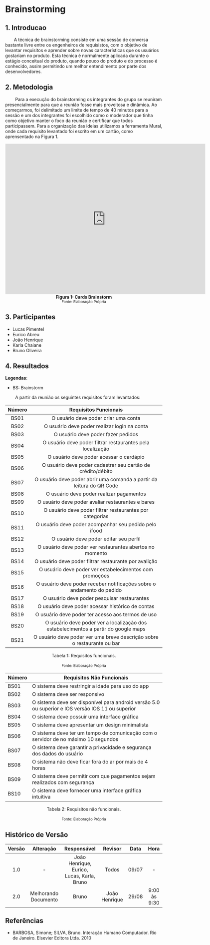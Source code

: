 # Brainstorming

## 1. Introducao

&emsp;&emsp;A técnica de brainstorming consiste em uma sessão de conversa bastante livre entre os engenheiros de requisistos, com o objetivo de levantar requisitos e aprender sobre novas características que os usuários gostariam no produto. Esta técnica é normalmente aplicada durante o estágio conceitual do produto, quando pouco do produto e do processo é conhecido, assim permitindo um melhor entendimento por parte dos desenvolvedores.

## 2. Metodologia

&emsp;&emsp; Para a execução do brainstorming os integrantes do grupo se reuniram presencialmente para que a reunião fosse mais proveitosa e dinâmica. Ao começarmos, foi delimitado um limite de tempo de 40 minutos para a sessão e um dos integrantes foi escolhido como o moderador que tinha como objetivo manter o foco da reunião e certificar que todos participassem. Para a organização das ideias utilizamos a ferramenta Mural, onde cada requisito levantado foi escrito em um cartão, como aprensentado na Figura 1.

<iframe src='https://app.mural.co/embed/ebdc3b56-9c6b-4ac5-b270-32cedb7a4f96'
        width='100%'
        height='480px'
        style='min-width: 640px; min-height: 480px; background-color: #f4f4f4; border: 1px solid #efefef'
        sandbox='allow-same-origin allow-scripts allow-modals allow-popups allow-popups-to-escape-sandbox'>
</iframe>
<figcaption align='center'>
    <b>Figura 1: Cards Brainstorm</b>
    <br><small>Fonte: Elaboração Própria</small>
</figcaption>

## 3. Participantes

- Lucas Pimentel
- Eurico Abreu
- João Henrique
- Karla Chaiane
- Bruno Oliveira

## 4. Resultados

**Legendas**:

- BS: Brainstorm

&emsp;&emsp; A partir da reunião os seguintes requisitos foram levantados:

<center>

| Número |                                Requisitos Funcionais                                |
| :----: | :---------------------------------------------------------------------------------: |
|  BS01  |                        O usuário deve poder criar uma conta                         |
|  BS02  |                    O usuário deve poder realizar login na conta                     |
|  BS03  |                         O usuário deve poder fazer pedidos                          |
|  BS04  |             O usuário deve poder filtrar restaurantes pela localização              |
|  BS05  |                       O usuário deve poder acessar o cardápio                       |
|  BS06  |             O usuário deve poder cadastrar seu cartão de crédito/débito             |
|  BS07  |        O usuário deve poder abrir uma comanda a partir da leitura do QR Code        |
|  BS08  |                      O usuário deve poder realizar pagamentos                       |
|  BS09  |                  O usuário deve poder avaliar restaurantes e bares                  |
|  BS10  |              O usuário deve poder filtrar restaurantes por categorias               |
|  BS11  |                O usuário deve poder acompanhar seu pedido pelo ifood                |
|  BS12  |                       O usuário deve poder editar seu perfil                        |
|  BS13  |              O usuário deve poder ver restaurantes abertos no momento               |
|  BS14  |                O usuário deve poder filtrar restaurante por avalição                |
|  BS15  |               O usuário deve poder ver estabelecimentos com promoções               |
|  BS16  |        O usuário deve poder receber notificações sobre o andamento do pedido        |
|  BS17  |                     O usuário deve poder pesquisar restaurantes                     |
|  BS18  |                  O usuário deve poder acessar histórico de contas                   |
|  BS19  |                  O usuário deve poder ter acesso aos termos de uso                  |
|  BS20  | O usuário deve poder ver a localização dos estabelecimentos a partir do google maps |
|  BS21  |       O usuário deve poder ver uma breve descrição sobre o restaurante ou bar       |

<figcaption>Tabela 1: Requisitos funcionais.</figcaption>
<br><small>Fonte: Elaboração Própria</small>

| Número | Requisitos Não Funcionais                                                                         |
| ------ | ------------------------------------------------------------------------------------------------- |
| BS01   | O sistema deve restringir a idade para uso do app                                                 |
| BS02   | O sistema deve ser responsivo                                                                     |
| BS03   | O sistema deve ser disponível para android versão 5.0 ou superior e IOS versão IOS 11 ou superior |
| BS04   | O sistema deve possuir uma interface gráfica                                                      |
| BS05   | O sistema deve apresentar um design minimalista                                                   |
| BS06   | O sistema deve ter um tempo de comunicação com o servidor de no máximo 10 segundos                |
| BS07   | O sistema deve garantir a privacidade e segurança dos dados do usuário                            |
| BS08   | O sistema não deve ficar fora do ar por mais de 4 horas                                           |
| BS09   | O sistema deve permitir com que pagamentos sejam realizados com segurança                         |
| BS10   | O sistema deve fornecer uma interface gráfica intuitiva                                           |

<figcaption>Tabela 2: Requisitos não funcionais.</figcaption>
<br><small>Fonte: Elaboração Própria</small>

</center>

## Histórico de Versão

| Versão |      Alteração       |                Responsável                 |    Revisor    | Data  |     Hora     |
| :----: | :------------------: | :----------------------------------------: | :-----------: | :---: | :----------: |
|  1.0   |          -           | João Henrique, Eurico, Lucas, Karla, Bruno |     Todos     | 09/07 |      -       |
|  2.0   | Melhorando Documento |                   Bruno                    | João Henrique | 29/08 | 9:00 às 9:30 |

## Referências

- BARBOSA, Simone; SILVA, Bruno. Interação Humano Computador. Rio de Janeiro. Elsevier Editora Ltda. 2010
